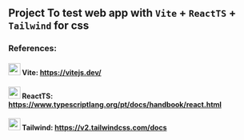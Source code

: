 ## Project To test web app with `Vite` + `ReactTS` + `Tailwind` for css 

### References:
#### <img src="https://vitejs.dev/logo.svg" width="24"/> Vite: https://vitejs.dev/ 

#### <img src="https://cdn.worldvectorlogo.com/logos/typescript-2.svg" width="24"/> ReactTS: https://www.typescriptlang.org/pt/docs/handbook/react.html
#### <img src="https://v2.tailwindcss.com/_next/static/media/tailwindcss-mark.cb8046c163f77190406dfbf4dec89848.svg" width="24"/> Tailwind: https://v2.tailwindcss.com/docs
